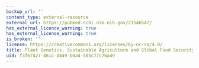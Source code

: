 ```yaml
---
backup_url: ''
content_type: external-resource
external_url: https://pubmed.ncbi.nlm.nih.gov/21546547/
has_external_licence_warning: true
has_external_license_warning: true
is_broken: ''
license: https://creativecommons.org/licenses/by-nc-sa/4.0/
title: Plant Genetics, Sustainable Agriculture and Global Food Security
uid: f3f67427-461c-4449-b0a4-505c77c76a49
---
```

